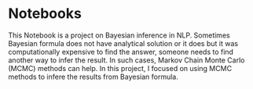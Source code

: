 # Notebooks
This Notebook is a project on Bayesian inference in NLP. Sometimes Bayesian formula does not have analytical solution or it does but it was computationally expensive to find the answer, someone needs to find another way to infer the result. In such cases, Markov Chain Monte Carlo (MCMC) methods can help.
In this project, I focused on using MCMC methods to infere the results from Bayesian formula.
